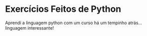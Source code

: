 # Exercícios Feitos de Python
 Aprendi a linguagem python com um curso há um tempinho atrás... linguagem interessante!

